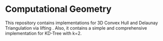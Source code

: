 # Computational Geometry
This repository contains implementations for 3D Convex Hull and Delaunay Triangulation via lifting .
Also, it contains a simple and comprehensive implementation for KD-Tree with k=2.
